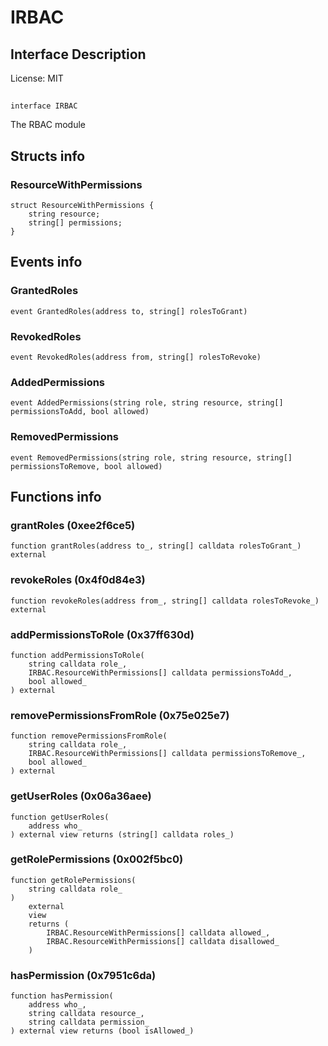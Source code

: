# IRBAC

## Interface Description


License: MIT

## 

```solidity
interface IRBAC
```

The RBAC module
## Structs info

### ResourceWithPermissions

```solidity
struct ResourceWithPermissions {
	string resource;
	string[] permissions;
}
```


## Events info

### GrantedRoles

```solidity
event GrantedRoles(address to, string[] rolesToGrant)
```


### RevokedRoles

```solidity
event RevokedRoles(address from, string[] rolesToRevoke)
```


### AddedPermissions

```solidity
event AddedPermissions(string role, string resource, string[] permissionsToAdd, bool allowed)
```


### RemovedPermissions

```solidity
event RemovedPermissions(string role, string resource, string[] permissionsToRemove, bool allowed)
```


## Functions info

### grantRoles (0xee2f6ce5)

```solidity
function grantRoles(address to_, string[] calldata rolesToGrant_) external
```


### revokeRoles (0x4f0d84e3)

```solidity
function revokeRoles(address from_, string[] calldata rolesToRevoke_) external
```


### addPermissionsToRole (0x37ff630d)

```solidity
function addPermissionsToRole(
    string calldata role_,
    IRBAC.ResourceWithPermissions[] calldata permissionsToAdd_,
    bool allowed_
) external
```


### removePermissionsFromRole (0x75e025e7)

```solidity
function removePermissionsFromRole(
    string calldata role_,
    IRBAC.ResourceWithPermissions[] calldata permissionsToRemove_,
    bool allowed_
) external
```


### getUserRoles (0x06a36aee)

```solidity
function getUserRoles(
    address who_
) external view returns (string[] calldata roles_)
```


### getRolePermissions (0x002f5bc0)

```solidity
function getRolePermissions(
    string calldata role_
)
    external
    view
    returns (
        IRBAC.ResourceWithPermissions[] calldata allowed_,
        IRBAC.ResourceWithPermissions[] calldata disallowed_
    )
```


### hasPermission (0x7951c6da)

```solidity
function hasPermission(
    address who_,
    string calldata resource_,
    string calldata permission_
) external view returns (bool isAllowed_)
```

